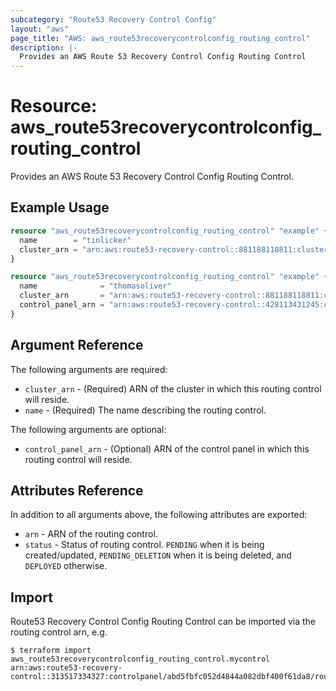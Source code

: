 ```yaml
---
subcategory: "Route53 Recovery Control Config"
layout: "aws"
page_title: "AWS: aws_route53recoverycontrolconfig_routing_control"
description: |-
  Provides an AWS Route 53 Recovery Control Config Routing Control
---
```


# Resource: aws_route53recoverycontrolconfig_routing_control

Provides an AWS Route 53 Recovery Control Config Routing Control.

## Example Usage

```terraform
resource "aws_route53recoverycontrolconfig_routing_control" "example" {
  name        = "tinlicker"
  cluster_arn = "arn:aws:route53-recovery-control::881188118811:cluster/8d47920e-d789-437d-803a-2dcc4b204393"
}
```

```terraform
resource "aws_route53recoverycontrolconfig_routing_control" "example" {
  name              = "thomasoliver"
  cluster_arn       = "arn:aws:route53-recovery-control::881188118811:cluster/8d47920e-d789-437d-803a-2dcc4b204393"
  control_panel_arn = "arn:aws:route53-recovery-control::428113431245:controlpanel/abd5fbfc052d4844a082dbf400f61da8"
}
```

## Argument Reference

The following arguments are required:

* `cluster_arn` - (Required) ARN of the cluster in which this routing control will reside.
* `name` - (Required) The name describing the routing control.

The following arguments are optional:

* `control_panel_arn` - (Optional) ARN of the control panel in which this routing control will reside.

## Attributes Reference

In addition to all arguments above, the following attributes are exported:

* `arn` - ARN of the routing control.
* `status` - Status of routing control. `PENDING` when it is being created/updated, `PENDING_DELETION` when it is being deleted, and `DEPLOYED` otherwise.

## Import

Route53 Recovery Control Config Routing Control can be imported via the routing control arn, e.g.

```
$ terraform import aws_route53recoverycontrolconfig_routing_control.mycontrol arn:aws:route53-recovery-control::313517334327:controlpanel/abd5fbfc052d4844a082dbf400f61da8/routingcontrol/d5d90e587870494b
```
